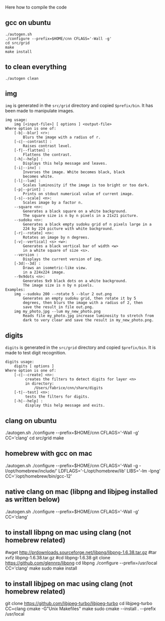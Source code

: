 
Here how to compile the code

## gcc on ubuntu
```
./autogen.sh
./configure --prefix=$HOME/cnn CFLAGS='-Wall -g'
cd src/grid
make
make install
```



## to clean everything
```
./autogen clean
```

## img

```img``` is generated in the ```src/grid``` directory and copied ```$prefix/bin```. It has been made to manipulate images.

```
img usage:
    img [<input-file>] [ options ] <output-file>
Where option is one of:
    [-b|--blur] <r>:
        Blurs the image with a radius of r.
    [-c|--contrast] :
        Raises contrast level.
    [-f|--flatten] :
        Flattens the contrast.
    [-h|--help] :
        Displays this help message and leaves.
    [-i|--inv] :
        Inverses the image. White becomes black, black 
        becomes white.
    [-l|--lum] :
        Scales luminosity if the image is too bright or too dark.
    [-p|--print] :
        Prints on stdout numerical value of current image.
    [-s|--scale] <n>:
        Scales image by a factor n.
    --square <n>:
        Generates a black square on a white background. 
        The square size is n by n pixels in a 21x21 picture.
    --sudoku <n>:
        Generates a black empty sudoku grid of n pixels large in a 
        224 by 224 picture with white background.
    [-r|--rotate] <n>:
        Rotates an image by n degrees.
    [-v|--vertical] <s> <w>:
        Generates a black vertical bar of width <w>
        in a white square of size <s>.
    --version :
        Displays the current version of img.
    [-3d|--3d] :
        Draws an isometric-like view.
        in a 224x224 image.
    --9x9dots <n>:
        Generates 9x9 black dots on a white background. 
        The image size is n by n pixels.
Examples:
    img --sudoku 200 --rotate 5 --blur 2 out.png
        Generates an empty sudoku grid, then rotate it by 5
        degrees, then blurs the image with a radius of 2, then
        save the result in file out.png.
    img my_photo.jpg --lum my_new_photo.png
        Reads file my_photo.jpg increase luminosity to stretch from
        dark to very clear and save the result in my_new_photo.png.
```

## digits


```digits``` is generated in the ```src/grid``` directory and copied ```$prefix/bin```. It is made to test digit recognition.

```
digits usage:
    digits [ options ]
Where option is one of:
    [-c|--create] <n>:
         creates the filters to detect digits for layer <n> 
         in directory:
             /Users/fabrice/cnn/share/digits
    [-t|--test] <n>:
         tests the filters for digits.
    [-h|--help] :
         display this help message and exits.
```

## clang on ubuntu
./autogen.sh
./configure --prefix=$HOME/cnn CFLAGS='-Wall -g' CC='clang'
cd src/grid
make

## homebrew with gcc on mac
./autogen.sh
./configure --prefix=$HOME/cnn CFLAGS='-Wall -g -I/opt/homebrew/include/' LDFLAGS='-L/opt/homebrew/lib' LIBS='-lm -lpng' CC='/opt/homebrew/bin/gcc-12'

## native clang on mac (libpng and libjpeg installed as written below)
./autogen.sh
./configure --prefix=$HOME/cnn CFLAGS='-Wall -g' CC='clang'

## to install libpng on mac using clang (not homebrew related)
#wget http://prdownloads.sourceforge.net/libpng/libpng-1.6.38.tar.gz
#tar xvfz libpng-1.6.38.tar.gz
#cd libpng-1.6.38
git clone https://github.com/glennrp/libpng
cd libpng
./configure --prefix=/usr/local CC='clang'
make
sudo make install

## to install libjpeg on mac using clang (not homebrew related)
git clone https://github.com/libjpeg-turbo/libjpeg-turbo
cd libjpeg-turbo
CC=clang cmake -G"Unix Makefiles" 
make
sudo cmake --install . --prefix /usr/local
